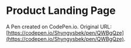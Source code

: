# Product Landing Page

A Pen created on CodePen.io. Original URL: [https://codepen.io/Shyngysbek/pen/QWBgQze](https://codepen.io/Shyngysbek/pen/QWBgQze).

